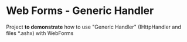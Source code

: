 # Web Forms - Generic Handler
Project **to demonstrate** how to use "Generic Handler" (IHttpHandler and files *.ashx) with WebForms
